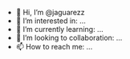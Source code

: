 - 👋 Hi, I’m @jaguarezz
- 👀 I’m interested in: ...
- 🌱 I’m currently learning: ...
- 💞️ I’m looking to collaboration: ...
- 📫 How to reach me: ...

<!---
jaguarezz/jaguarezz is a ✨ special ✨ repository because its `README.md` (this file) appears on your GitHub profile.
You can click the Preview link to take a look at your changes.
--->
